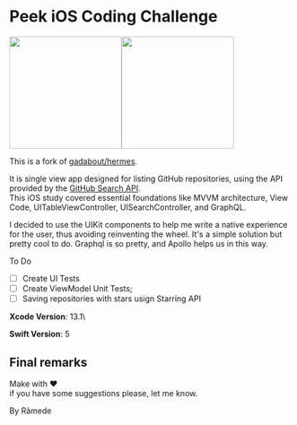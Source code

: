 # Peek iOS Coding Challenge

<img src="https://cdn.worldvectorlogo.com/logos/graphql.svg" width="200" height="200" /><img src="https://d2z5w7rcu7bmie.cloudfront.net/assets/images/logo.png" width="200" height="200" />

This is a fork of [gadabout/hermes](https://github.com/gadabout/hermes). 

It is single view app designed for listing GitHub repositories, using the API provided by the [GitHub Search API](https://docs.github.com/en/rest/search).\
This iOS study covered essential foundations like MVVM architecture, View Code, UITableViewController, UISearchController, and GraphQL.

I decided to use the UIKit components to help me write a native experience for the user, thus avoiding reinventing the wheel.
It's a simple solution but pretty cool to do. Graphql is so pretty, and Apollo helps us in this way.

To Do
- [ ] Create UI Tests
- [ ] Create ViewModel Unit Tests; 
- [ ] Saving repositories with stars usign Starring API

**Xcode Version**: 13.1\

**Swift Version**: 5

## Final remarks

Make with ♥️   
if you have some suggestions please, let me know.

By Râmede
